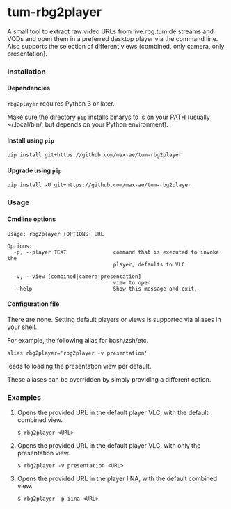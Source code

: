 # tum-rbg2player
A small tool to extract raw video URLs from live.rbg.tum.de streams and VODs and open them in a preferred desktop player via the command line. Also supports the selection of different views (combined, only camera, only presentation).


### Installation

#### Dependencies

`rbg2player` requires Python 3 or later.

Make sure the directory `pip` installs binarys to is on your PATH (usually ~/.local/bin/, but depends on your Python environment).

#### Install using `pip`

```
pip install git+https://github.com/max-ae/tum-rbg2player
```

#### Upgrade using `pip`

```
pip install -U git+https://github.com/max-ae/tum-rbg2player
```

### Usage

#### Cmdline options

```
Usage: rbg2player [OPTIONS] URL

Options:
  -p, --player TEXT               command that is executed to invoke the
                                  player, defaults to VLC

  -v, --view [combined|camera|presentation]
                                  view to open
  --help                          Show this message and exit.
```
#### Configuration file

There are none. Setting default players or views is supported via aliases in your shell.

For example, the following alias for bash/zsh/etc.

    alias rbg2player='rbg2player -v presentation'

leads to loading the presentation view per default. 

These aliases can be overridden by simply providing a different option.
 
### Examples

1. Opens the provided URL in the default player VLC, with the default combined view.

    ```
    $ rbg2player <URL>
   ```
1. Opens the provided URL in the default player VLC, with only the presentation view.

    ```
    $ rbg2player -v presentation <URL>
   ```
3. Opens the provided URL in the player IINA, with the default combined view.

    ```
    $ rbg2player -p iina <URL>
   ```
